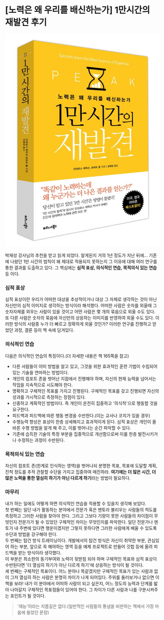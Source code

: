 # [노력은 왜 우리를 배신하는가] 1만시간의 재발견 후기

<p align="center">
<img src="/images/Book/recovery_book.jpg"/>
</p>


박재성 강사님의 추천을 받고 읽게 되었다. 알게된지 거의 1년 정도가 지난 뒤에...
기존에 나왔던 1만 시간의 법칙이 왜 제대로 적용되지 못하는지 그 이유에 대해 여러 연구를 통한 결과를 도출하고 있다. 그 핵심에는 **심적 표상, 의식적인 연습, 목적의식 있는 연습** 등 이다.

### 심적 표상
심적 표상이란 우리가 어떠한 대상을 추상적이거나 대상 그 자체로 생각하는 것이 아닌 자신만의 심적 이미지로 생각하는 방식이라 해석했다. 어떠한 사람은 숫자를 외울때 그 숫자자체를 외우는 사람이 있을 것이고 
어떤 사람은 몇 개의 묶음으로 외울 수도 있다. 또 다른 사람은 숫자의 묶음에 자신만의 상응하는 이미지를 반영하여 외울 수도 있다. 이러한 방식의 사람중 누가 더 빠르고 정확하게 외울 것인가? 
이러한 연구를 진행하고 얻었던 과정, 결론 등이 책 속에 담겨있다.

### 의식적인 연습
다음은 의식적인 연습의 특징이다.(더 자세한 내용은 책 165쪽을 참고)
- 다른 사람들이 이미 방법을 알고 있고, 그것을 위한 효과적인 훈련 기법이 수립되어 있는 기술을 연마하는 방법이다.
- 개인의 컴포트 존을 벗어난 지점에서 진행해야 하며, 자신의 현재 능력을 넘어서는 작업을 지속적으로 시도해야 한다.
- 명확하고 구체적인 목표를 가지고 진행된다. 구체적인 목표를 갖고 진행되면 자신의 성과를 가시적으로 측정하는 장점이 있다.
- 신중하고 계획적인 방법이다. 즉 개인이 온전히 집중하고 '의식적'으로 행동할 것을 요구한다.
- 피드백과 피드백에 따른 행동 변경을 수반한다.(이는 교사나 코치가 있을 경우)
- 수행능력 향상은 표상이 한층 상세해지고 효과적이게 된다. 심적 표상은 개인이 올바른 수행 방법을 알게 해 주고, 이를 벗어나는 순간 파악할 수 있다.
- 기존에 습득한 기술의 특정 부분을 집중적으로 개선함으로써 이를 한층 발전시키거나 수정하는 과정이 수반된다.

### 목적의식 있는 연습
자신의 컴포트 존(한계로 인식하는 영역)을 벗어나되 분명한 목표, 목표에 도달할 계획, 진척 정도를 추적 관찰할 수단을 가지고 집중하여 매진하라. **여기에는 더 많은 시간, 더 많은 노력을 통한 
열심히 하기가 아닌 다르게 하기**라는 방법이 필요하다.

### 마무리
내가 하는 일에도 어떻게 하면 의식적인 연습을 적용할 수 있을지 생각해 보았다.
<br>
첫 번째는 일단 내가 활동하는 분야에서 전문가 혹은 멘토라 불리우는 사람들의 척도를 측정하고 그러한 사람을 찾아야 한다. 
그리고 그보다 기량이 못한 사람들의 차이점이 무엇인지 전문가가 될 수 있었던 구체적인 차이는 무엇인지를 파악한다. 일단 전문가나 멘토가 내 주변에 있다면 행운이겠지만 그렇지 못하다면 
그러한 사람에게 배울 수 있도록 수단과 방법을 강구해야 한다.
<br>
두 번째는 탑건 방식 트레이닝이다. 개발에서의 탑건 방식은 자신이 취약한 부분, 관심있어 하는 부분, 앞으로 꼭 해야하는 영역 등을 예제 프로젝트로 만들어 깃헙 등에 올려 피드백을 받는 방식이라 생각했다.  
이 부분은 최소한의 동기부여와 노력이 뒷받침 되야 하며 구체적인 목표와 심적 표상이 수반된다면 '더 열심히 하기가 아닌 다르게 하기'에 상응하는 방식이 될 것이다.
<br>
세 번째는 구체적인 목표이다. 어느 분야나 똑같겠지만 구체적인 목표가 있는 사람과 없이 그저 열심히 하는 사람은 분명히 차이가 나게 되어있다. 주위를 둘러보거나 없으면 이 책을 보라! 
내가 이 분야에서 어떠하 사람이 되고 싶은지, 어느 정도의 능력과 단계를 밟아 나아갈지 구체적인 목표점들이 있어야 한다. 그 차이가 다른 사람과 나를 구분시켜주는 포인트가 될 것이다.

>'재능'이라는 지름길은 없다.(일반적인 사람들의 통념을 비판하는 책에서 가장 마음에 들었던 문장)